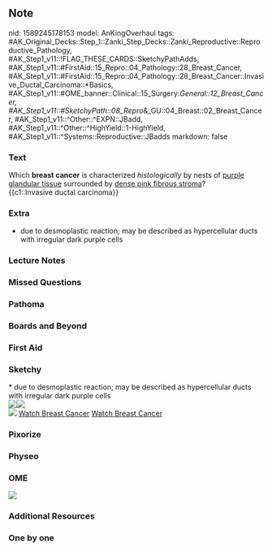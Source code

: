 ## Note
nid: 1589245178153
model: AnKingOverhaul
tags: #AK_Original_Decks::Step_1::Zanki_Step_Decks::Zanki_Reproductive::Reproductive_Pathology, #AK_Step1_v11::!FLAG_THESE_CARDS::SketchyPathAdds, #AK_Step1_v11::#FirstAid::15_Repro::04_Pathology::28_Breast_Cancer, #AK_Step1_v11::#FirstAid::15_Repro::04_Pathology::28_Breast_Cancer::Invasive_Ductal_Carcinoma::*Basics, #AK_Step1_v11::#OME_banner::Clinical::15_Surgery:_General::12_Breast_Cancer, #AK_Step1_v11::#SketchyPath::08_Repro_&_GU::04_Breast::02_Breast_Cancer, #AK_Step1_v11::^Other::^EXPN::JBadd, #AK_Step1_v11::^Other::^HighYield::1-HighYield, #AK_Step1_v11::^Systems::Reproductive::JBadds
markdown: false

### Text
<div>
  Which <b>breast cancer</b> is characterized <i>histologically</i>
  by nests of <u>purple glandular tissue</u> surrounded by <u>dense
  pink fibrous stroma</u>?
</div>
<div>
  {{c1::Invasive ductal carcinoma}}
</div>

### Extra
* due to desmoplastic reaction; may be described as hypercellular ducts with irregular dark purple cells

### Lecture Notes


### Missed Questions


### Pathoma


### Boards and Beyond


### First Aid


### Sketchy
<div>
  * due to desmoplastic reaction; may be described as hypercellular
  ducts with irregular dark purple cells
</div>
<div><img src=
"36.%20Invasive%20Ductal%20Carcinoma%20Histology.jpg"><img src=
"Screen%20Shot%202020-05-11%20at%209.00.16%20PM.JPG"></div><img src="Complete%20Image.jpg">
<a href=
"https://dashboard.sketchy.com/study/medical/courses/medical-pathophysiology/units/medical-pathophysiology-reproductive-gu/videos/medical-pathophysiology-reproductive-and-gu-breast-breast-cancer?utm_source=anki&utm_medium=partnership&utm_campaign=february_update&utm_content=medical">
Watch Breast Cancer</a> <a href=
"https://dashboard.sketchy.com/study/medical/courses/medical-pathophysiology/units/medical-pathophysiology-reproductive-gu/videos/medical-pathophysiology-reproductive-and-gu-breast-breast-cancer?utm_source=anki&utm_medium=partnership&utm_campaign=february_update&utm_content=medical">
Watch Breast Cancer</a>

### Pixorize


### Physeo


### OME
<div class="ome-widget">
  <a href=
  "https://onlinemeded.org/spa/surgery-general/breast-cancer/acquire?ref=anki">
  <img src="_OME_AnkiFlashcards_Lesson_6.png"></a>
</div>

### Additional Resources


### One by one


